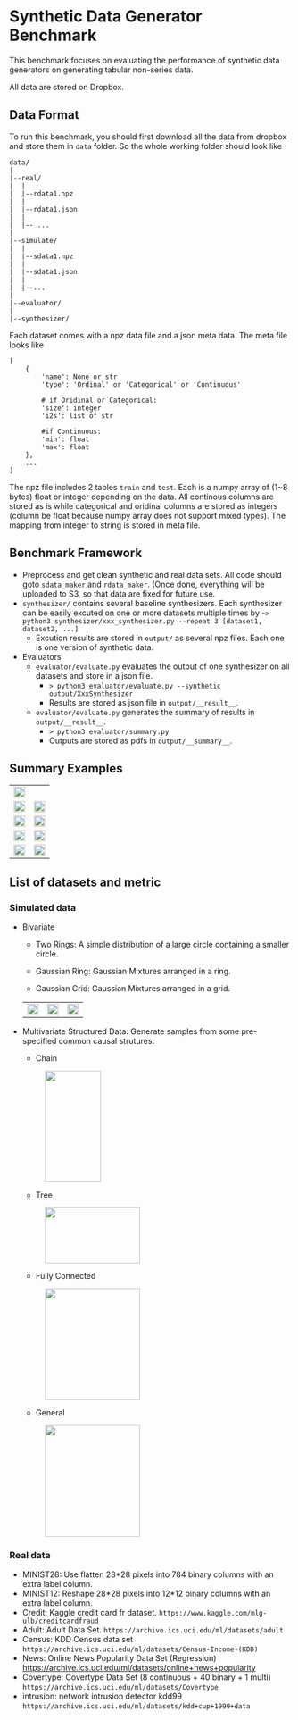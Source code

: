 # Synthetic Data Generator Benchmark

This benchmark focuses on evaluating the performance of synthetic data generators on generating tabular non-series data.

All data are stored on Dropbox.

## Data Format

To run this benchmark, you should first download all the data from dropbox and store them in `data` folder. So the whole working folder should look like

```
data/
|
|--real/
|  |
|  |--rdata1.npz
|  |
|  |--rdata1.json
|  |
|  |-- ...
|
|--simulate/
|  |
|  |--sdata1.npz
|  |
|  |--sdata1.json
|  |
|  |--...
|
|--evaluator/
|
|--synthesizer/
```

Each dataset comes with a npz data file and a json meta data. The meta file looks like

```
[
	{
		'name': None or str
		'type': 'Ordinal' or 'Categorical' or 'Continuous'

		# if Oridinal or Categorical:
		'size': integer
		'i2s': list of str

		#if Continuous:
		'min': float
		'max': float
	},
	...
]

```

The npz file includes 2 tables `train` and `test`. Each is a numpy array of (1~8 bytes) float or integer depending on the data. All continous columns are stored as is while categorical and oridinal columns are stored as integers (column be float because numpy array does not support mixed types). The mapping from integer to string is stored in meta file.

## Benchmark Framework

- Preprocess and get clean synthetic and real data sets. All code should goto `sdata_maker` and `rdata_maker`. (Once done, everything will be uploaded to S3, so that data are fixed for future use.
- `synthesizer/` contains several baseline synthesizers. Each synthesizer can be easily excuted on one or more datasets multiple times by
	-`> python3 synthesizer/xxx_synthesizer.py --repeat 3 [dataset1, dataset2, ...]`
	- Excution results are stored in `output/` as several npz files. Each one is one version of synthetic data.
- Evaluators
	- `evaluator/evaluate.py` evaluates the output of one synthesizer on all datasets and store in a json file.
		- `> python3 evaluator/evaluate.py --synthetic output/XxxSynthesizer`
		- Results are stored as json file in `output/__result__`.
	- `evaluator/evaluate.py` generates the summary of results in `output/__result__`.
		- `> python3 evaluator/summary.py`
		- Outputs are stored as pdfs in `output/__summary__`.


## Summary Examples

<table>
<tr>
<td>
<img src="misc/coverage.jpg" width="100%">
</td>
<tr>
	<td>
	<img src="misc/mnist12.jpg" width="100%">
	</td>
	<td>
	<img src="misc/mnist28.jpg" width="100%">
	</td>
</tr>
<tr>
	<td>
	<img src="misc/adult.jpg" width="100%">
	</td>
	<td>
	<img src="misc/census.jpg" width="100%">
	</td>
</tr>
<tr>
	<td>
	<img src="misc/credit.jpg" width="100%">
	</td>
	<td>
	<img src="misc/covtype.jpg" width="100%">
	</td>
</tr>

<tr>
	<td>
	<img src="misc/intrusion.jpg" width="100%">
	</td>
	<td>
	<img src="misc/news.jpg" width="100%">
	</td>
</tr>

</table>

## List of datasets and metric


### Simulated data

- Bivariate 
	- Two Rings: A simple distribution of a large circle containing a smaller circle. 
	
	- Gaussian Ring: Gaussian Mixtures arranged in a ring.
	
	- Gaussian Grid: Gaussian Mixtures arranged in a grid.
	<table>
	<tr>
	<td>
	<img src="misc/two_rings.png" width="100%">
	</td>
	<td>
	<img src="misc/gaussian_ring.png" width="100%">
	</td>
	<td>
	<img src="misc/gaussian_grid.png" width="100%">
	</td>
	</tr>
	</table>

- Multivariate Structured Data: Generate samples from some pre-specified common causal strutures. 

	- Chain
	<figure>
	<img src="misc/chain.png" width = "100" height = "200">
	</figure>
	
	- Tree
	<figure>
	<img src="misc/tree.png" width = "170" height = "100">
	</figure>
	
	- Fully Connected
	<figure>
	<img src="misc/fc.png" width = "170" height = "200">
	</figure>
	
	- General
	<figure>
	<img src="misc/general.png" width = "170" height = "200">
	</figure>


### Real data
- MINIST28: Use flatten 28\*28 pixels into 784 binary columns with an extra label column.
- MINIST12: Reshape 28\*28 pixels into 12\*12 binary columns with an extra label column.
- Credit: Kaggle credit card fr dataset. `https://www.kaggle.com/mlg-ulb/creditcardfraud`
- Adult: Adult Data Set. `https://archive.ics.uci.edu/ml/datasets/adult`
- Census: KDD Census data set `https://archive.ics.uci.edu/ml/datasets/Census-Income+(KDD)`
- News: Online News Popularity Data Set (Regression) https://archive.ics.uci.edu/ml/datasets/online+news+popularity
- Covertype: Covertype Data Set (8 continuous + 40 binary + 1 multi) `https://archive.ics.uci.edu/ml/datasets/Covertype`
- intrusion: network intrusion detector kdd99 `https://archive.ics.uci.edu/ml/datasets/kdd+cup+1999+data`